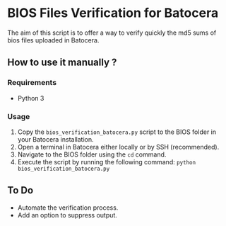 # BIOS Files Verification for Batocera
The aim of this script is to offer a way to verify quickly the md5 sums of bios files uploaded in Batocera.

## How to use it manually ?
### Requirements

- Python 3

### Usage

1. Copy the `bios_verification_batocera.py` script to the BIOS folder in your Batocera installation.
2. Open a terminal in Batocera either locally or by SSH (recommended).
3. Navigate to the BIOS folder using the `cd` command.
4. Execute the script by running the following command:
`python bios_verification_batocera.py`


## To Do

- Automate the verification process.
- Add an option to suppress output.
